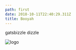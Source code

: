 ```yaml
---
path: first
date: 2018-10-11T22:40:29.311Z
title: Booyah
---
```

gatsbizzle dizzle

![logo](/assets/frame.png)

